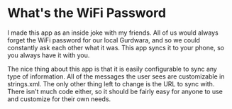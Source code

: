 What's the WiFi Password
========================

I made this app as an inside joke with my friends. All of us would always forget the WiFi password for our local Gurdwara, and so we could constantly ask each other what it was. This app syncs it to your phone, so you always have it with you.

The nice thing about this app is that it is easily configurable to sync any type of information. All of the messages the user sees are customizable in strings.xml. The only other thing left to change is the URL to sync with. There isn't much code either, so it should be fairly easy for anyone to use and customize for their own needs.